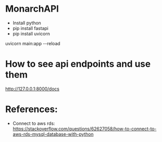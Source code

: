 # MonarchAPI

- Install python
- pip install fastapi
- pip install uvicorn

uvicorn main:app --reload

# How to see api endpoints and use them

http://127.0.0.1:8000/docs

# References:

- Connect to aws rds: https://stackoverflow.com/questions/62627058/how-to-connect-to-aws-rds-mysql-database-with-python
